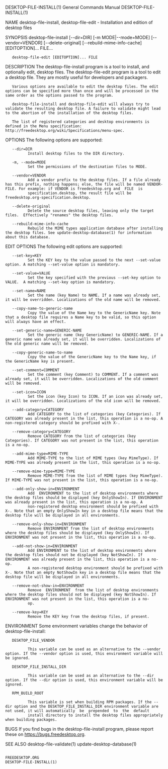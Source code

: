 DESKTOP-FILE-INSTALL(1)                                                                    General Commands Manual                                                                    DESKTOP-FILE-INSTALL(1)



NAME
       desktop-file-install, desktop-file-edit - Installation and edition of desktop files

SYNOPSIS
       desktop-file-install [--dir=DIR] [-m MODE|--mode=MODE] [--vendor=VENDOR] [--delete-original] [--rebuild-mime-info-cache] [EDITOPTION]... FILE...

       desktop-file-edit [EDITOPTION]... FILE

DESCRIPTION
       The  desktop-file-install  program is a tool to install, and optionally edit, desktop files. The desktop-file-edit program is a tool to edit a desktop file. They are mostly useful for developers and
       packagers.

       Various options are available to edit the desktop files. The edit options can be specified more than once and will be processed in the same order as the options passed to the program.

       desktop-file-install and desktop-file-edit will always try to validate the resulting desktop file. A failure to validate might lead to the abortion of the installation of the desktop files.

       The list of registered categories and desktop environments is defined in the Menu specification: http://freedesktop.org/wiki/Specifications/menu-spec.

OPTIONS
       The following options are supported:

       --dir=DIR
              Install desktop files to the DIR directory.

       -m, --mode=MODE
              Set the permissions of the destination files to MODE.

       --vendor=VENDOR
              Add a vendor prefix to the desktop files. If a file already has this prefix, nothing happens; else, the file will be named VENDOR-FILE. For example: if VENDOR is freedesktop.org and  FILE  is
              specification.desktop, the result file will be freedesktop.org-specification.desktop.

       --delete-original
              Delete the source desktop files, leaving only the target files.  Effectively "renames" the desktop files.

       --rebuild-mime-info-cache
              Rebuild the MIME types application database after installing the desktop files. See update-desktop-database(1) for information about this database.

EDIT OPTIONS
       The following edit options are supported:

       --set-key=KEY
              Set the KEY key to the value passed to the next --set-value option. A matching --set-value option is mandatory.

       --set-value=VALUE
              Set the key specified with the previous --set-key option to VALUE.  A matching --set-key option is mandatory.

       --set-name=NAME
              Set the name (key Name) to NAME. If a name was already set, it will be overridden. Localizations of the old name will be removed.

       --copy-name-to-generic-name
              Copy the value of the Name key to the GenericName key. Note that a desktop file requires a Name key to be valid, so this option will always have an effect.

       --set-generic-name=GENERIC-NAME
              Set the generic name (key GenericName) to GENERIC-NAME. If a generic name was already set, it will be overridden. Localizations of the old generic name will be removed.

       --copy-generic-name-to-name
              Copy the value of the GenericName key to the Name key, if the GenericName key is present.

       --set-comment=COMMENT
              Set the comment (key Comment) to COMMENT. If a comment was already set, it will be overridden. Localizations of the old comment will be removed.

       --set-icon=ICON
              Set the icon (key Icon) to ICON. If an icon was already set, it will be overridden. Localizations of the old icon will be removed.

       --add-category=CATEGORY
              Add CATEGORY to the list of categories (key Categories). If CATEGORY was already present in the list, this operation is a no-op. A non-registered category should be prefixed with X-.

       --remove-category=CATEGORY
              Remove CATEGORY from the list of categories (key Categories). If CATEGORY was not present in the list, this operation is a no-op.

       --add-mime-type=MIME-TYPE
              Add MIME-TYPE to the list of MIME types (key MimeType). If MIME-TYPE was already present in the list, this operation is a no-op.

       --remove-mime-type=MIME-TYPE
              Remove MIME-TYPE from the list of MIME types (key MimeType).  If MIME-TYPE was not present in the list, this operation is a no-op.

       --add-only-show-in=ENVIRONMENT
              Add  ENVIRONMENT to the list of desktop environments where the desktop files should be displayed (key OnlyShowIn). If ENVIRONMENT was already present in the list, this operation is a no-op. A
              non-registered desktop environment should be prefixed with X-. Note that an empty OnlyShowIn key in a desktop file means that the desktop file will be displayed in all environments.

       --remove-only-show-in=ENVIRONMENT
              Remove ENVIRONMENT from the list of desktop environments where the desktop files should be displayed (key OnlyShowIn). If ENVIRONMENT was not present in the list, this operation is a no-op.

       --add-not-show-in=ENVIRONMENT
              Add ENVIRONMENT to the list of desktop environments where the desktop files should not be displayed (key NotShowIn). If ENVIRONMENT was already present in the list, this operation is a no-op.
              A non-registered desktop environment should be prefixed with X-. Note that an empty NotShowIn key in a desktop file means that the desktop file will be displayed in all environments.

       --remove-not-show-in=ENVIRONMENT
              Remove  ENVIRONMENT  from the list of desktop environments where the desktop files should not be displayed (key NotShowIn). If ENVIRONMENT was not present in the list, this operation is a no-
              op.

       --remove-key=KEY
              Remove the KEY key from the desktop files, if present.

ENVIRONMENT
       Some environment variables change the behavior of desktop-file-install:

       DESKTOP_FILE_VENDOR

              This variable can be used as an alternative to the --vendor option. If the --vendor option is used, this environment variable will be ignored.

       DESKTOP_FILE_INSTALL_DIR

              This variable can be used as an alternative to the --dir option. If the --dir option is used, this environment variable will be ignored.

       RPM_BUILD_ROOT

              This variable is set when building RPM packages. If the --dir option and the DESKTOP_FILE_INSTALL_DIR environment variable are not used, it will automatically  be  prepended  to  the  default
              install directory to install the desktop files appropriately when building packages.

BUGS
       If you find bugs in the desktop-file-install program, please report these on https://bugs.freedesktop.org.

SEE ALSO
       desktop-file-validate(1) update-desktop-database(1)



                                                                                               FREEDESKTOP.ORG                                                                        DESKTOP-FILE-INSTALL(1)
